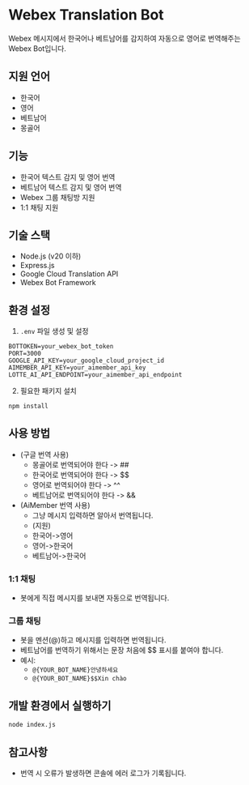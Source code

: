 # Webex Translation Bot

Webex 메시지에서 한국어나 베트남어를 감지하여 자동으로 영어로 번역해주는 Webex Bot입니다.

## 지원 언어
- 한국어
- 영어
- 베트남어
- 몽골어

## 기능

- 한국어 텍스트 감지 및 영어 번역
- 베트남어 텍스트 감지 및 영어 번역
- Webex 그룹 채팅방 지원
- 1:1 채팅 지원

## 기술 스택

- Node.js (v20 이하)
- Express.js
- Google Cloud Translation API
- Webex Bot Framework

## 환경 설정

1. `.env` 파일 생성 및 설정
```env
BOTTOKEN=your_webex_bot_token
PORT=3000
GOOGLE_API_KEY=your_google_cloud_project_id
AIMEMBER_API_KEY=your_aimember_api_key
LOTTE_AI_API_ENDPOINT=your_aimember_api_endpoint
```

2. 필요한 패키지 설치
```bash
npm install
```

## 사용 방법
- (구글 번역 사용)
  - 몽골어로 번역되어야 한다   -> ##
  - 한국어로 번역되어야 한다   -> $$
  - 영어로 번역되어야 한다     -> ^^
  - 베트남어로 번역되어야 한다 -> &&
- (AiMember 번역 사용)
  - 그냥 메시지 입력하면 알아서 번역됩니다.
  - (지원)
  - 한국어->영어
  - 영어->한국어
  - 베트남어->한국어

### 1:1 채팅
- 봇에게 직접 메시지를 보내면 자동으로 번역됩니다.

### 그룹 채팅
- 봇을 멘션(@)하고 메시지를 입력하면 번역됩니다.
- 베트남어를 번역하기 위해서는 문장 처음에 $$ 표시를 붙여야 합니다.
- 예시: 
  - `@{YOUR_BOT_NAME}안녕하세요`
  - `@{YOUR_BOT_NAME}$$Xin chào`


## 개발 환경에서 실행하기

```bash
node index.js
```

## 참고사항

- 번역 시 오류가 발생하면 콘솔에 에러 로그가 기록됩니다.
